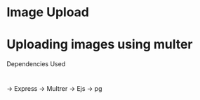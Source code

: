 # Image Upload

# Uploading images using multer

Dependencies Used
#
-> Express
-> Multrer
-> Ejs
-> pg


